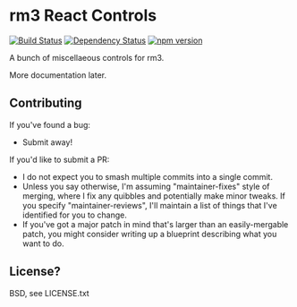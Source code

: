 # rm3 React Controls

[![Build Status](https://travis-ci.org/rm3web/rm3-react-controls.svg?branch=master)](https://travis-ci.org/rm3web/rm3-react-controls) [![Dependency Status](https://david-dm.org/rm3web/rm3-react-controls.svg)](https://david-dm.org/rm3web/rm3-react-controls) [![npm version](https://badge.fury.io/js/rm3-react-controls.svg)](https://badge.fury.io/js/rm3-react-controls)

A bunch of miscellaeous controls for rm3.

More documentation later.

## Contributing

If you've found a bug:
 * Submit away!

If you'd like to submit a PR:
 * I do not expect you to smash multiple commits into a single commit.
 * Unless you say otherwise, I'm assuming "maintainer-fixes" style of merging, where I fix any quibbles and potentially make minor tweaks.  If you specify "maintainer-reviews", I'll maintain a list of things that I've identified for you to change.
 * If you've got a major patch in mind that's larger than an easily-mergable patch, you might consider writing up a blueprint describing what you want to do.

## License?

BSD, see LICENSE.txt
